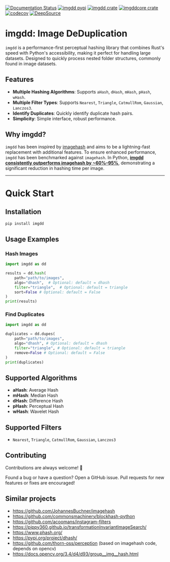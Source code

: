 [![Documentation Status](https://img.shields.io/badge/docs-online-brightgreen)](https://aastopher.github.io/imgdd/)
[![imgdd pypi](https://img.shields.io/pypi/v/imgdd?label=imgdd%20pypi)](https://pypi.org/project/imgdd)
[![imgdd crate](https://img.shields.io/crates/v/imgdd?label=imgdd)](https://crates.io/crates/imgdd)
[![imgddcore crate](https://img.shields.io/crates/v/imgddcore?label=imgddcore)](https://crates.io/crates/imgddcore)
[![codecov](https://codecov.io/gh/aastopher/imgdd/graph/badge.svg?token=XZ1O2X04SO)](https://codecov.io/gh/aastopher/imgdd)
[![DeepSource](https://app.deepsource.com/gh/aastopher/imgdd.svg/?label=active+issues&show_trend=true&token=IiuhCO6n1pK-GAJ800k6Z_9t)](https://app.deepsource.com/gh/aastopher/imgdd/)

# imgdd: Image DeDuplication

`imgdd` is a performance-first perceptual hashing library that combines Rust's speed with Python's accessibility, making it perfect for handling large datasets. Designed to quickly process nested folder structures, commonly found in image datasets.

## Features
- **Multiple Hashing Algorithms**: Supports `aHash`, `dHash`, `mHash`, `pHash`, `wHash`.
- **Multiple Filter Types**: Supports `Nearest`, `Triangle`, `CatmullRom`, `Gaussian`, `Lanczos3`.
- **Identify Duplicates**: Quickly identify duplicate hash pairs.
- **Simplicity**: Simple interface, robust performance.

## Why imgdd?

`imgdd` has been inspired by [imagehash](https://github.com/JohannesBuchner/imagehash) and aims to be a lightning-fast replacement with additional features. To ensure enhanced performance, `imgdd` has been benchmarked against `imagehash`. In Python, [**imgdd consistently outperforms imagehash by ~60%–95%**](https://aastopher.github.io/imgdd/latest/benches), demonstrating a significant reduction in hashing time per image.

---

# Quick Start

## Installation

```bash
pip install imgdd
```

## Usage Examples

### Hash Images

```python
import imgdd as dd

results = dd.hash(
    path="path/to/images",
    algo="dhash",  # Optional: default = dhash
    filter="triangle",  # Optional: default = triangle
    sort=False # Optional: default = False
)
print(results)
```

### Find Duplicates

```python
import imgdd as dd

duplicates = dd.dupes(
    path="path/to/images",
    algo="dhash", # Optional: default = dhash
    filter="triangle", # Optional: default = triangle
    remove=False # Optional: default = False
)
print(duplicates)
```

## Supported Algorithms
- **aHash**: Average Hash
- **mHash**: Median Hash
- **dHash**: Difference Hash
- **pHash**: Perceptual Hash
- **wHash**: Wavelet Hash

## Supported Filters
- `Nearest`, `Triangle`, `CatmullRom`, `Gaussian`, `Lanczos3`

## Contributing
Contributions are always welcome! 🚀  

Found a bug or have a question? Open a GitHub issue. Pull requests for new features or fixes are encouraged!

## Similar projects
- https://github.com/JohannesBuchner/imagehash
- https://github.com/commonsmachinery/blockhash-python
- https://github.com/acoomans/instagram-filters
- https://pippy360.github.io/transformationInvariantImageSearch/
- https://www.phash.org/
- https://pypi.org/project/dhash/
- https://github.com/thorn-oss/perception (based on imagehash code, depends on opencv)
- https://docs.opencv.org/3.4/d4/d93/group__img__hash.html
